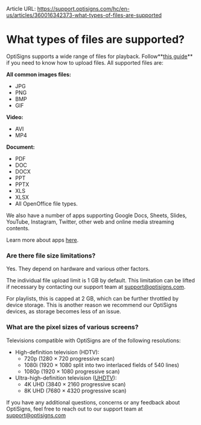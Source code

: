 Article URL: https://support.optisigns.com/hc/en-us/articles/360016342373-what-types-of-files-are-supported

# What types of files are supported?

OptiSigns supports a wide range of files for playback. Follow**[this
guide](https://support.optisigns.com/hc/en-us/articles/360016247974)** if you
need to know how to upload files. All supported files are:

**All common images files:**

  * JPG
  * PNG
  * BMP
  * GIF

**Video:**

  * AVI
  * MP4

**Document:**

  * PDF
  * DOC
  * DOCX
  * PPT
  * PPTX
  * XLS
  * XLSX
  * All OpenOffice file types.

We also have a number of apps supporting Google Docs, Sheets, Slides, YouTube,
Instagram, Twitter, other web and online media streaming contents.

Learn more about apps [here](https://www.optisigns.com/apps).

### Are there file size limitations?

Yes. They depend on hardware and various other factors.

The individual file upload limit is 1 GB by default. This limitation can be
lifted if necessary by contacting our support team at
[support@optisigns.com](mailto:support@optisigns.com).

For playlists, this is capped at 2 GB, which can be further throttled by
device storage. This is another reason we recommend our OptiSigns devices, as
storage becomes less of an issue.

### What are the pixel sizes of various screens?

Televisions compatible with OptiSigns are of the following resolutions:

  * High-definition television (HDTV): 
    * 720p (1280 × 720 progressive scan)
    * 1080i (1920 × 1080 split into two interlaced fields of 540 lines)
    * 1080p (1920 × 1080 progressive scan)
  * Ultra-high-definition television ([UHDTV](https://en.wikipedia.org/wiki/Ultra-high-definition_television "Ultra-high-definition television")): 
    * 4K UHD (3840 × 2160 progressive scan)
    * 8K UHD (7680 × 4320 progressive scan)

If you have any additional questions, concerns or any feedback about
OptiSigns, feel free to reach out to our support team at
[support@optisigns.com](mailto:support@optisigns.com)

